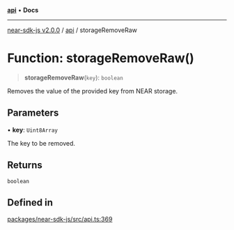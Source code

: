 [**api**](../README.md) • **Docs**

***

[near-sdk-js v2.0.0](../../packages.md) / [api](../README.md) / storageRemoveRaw

# Function: storageRemoveRaw()

> **storageRemoveRaw**(`key`): `boolean`

Removes the value of the provided key from NEAR storage.

## Parameters

• **key**: `Uint8Array`

The key to be removed.

## Returns

`boolean`

## Defined in

[packages/near-sdk-js/src/api.ts:369](https://github.com/dim-daskalov/near-sdk-js/blob/c0112192f31548f11b769a1fd8095c77a0fff154/packages/near-sdk-js/src/api.ts#L369)
